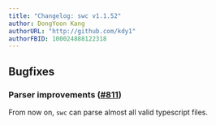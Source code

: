 ```yaml
---
title: "Changelog: swc v1.1.52"
author: DongYoon Kang
authorURL: "http://github.com/kdy1"
authorFBID: 100024888122318
---
```


## Bugfixes

### Parser improvements ([#811](https://github.com/swc-project/swc/pull/811))

From now on, `swc` can parse almost all valid typescript files.
